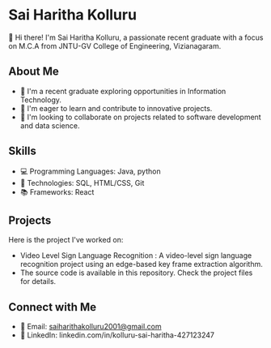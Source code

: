 # Sai Haritha Kolluru
👋 Hi there! I'm Sai Haritha Kolluru, a passionate recent graduate with a focus on M.C.A from JNTU-GV College of Engineering, Vizianagaram.

## About Me

- 🌱 I'm a recent graduate exploring opportunities in Information Technology.
- 💼 I'm eager to learn and contribute to innovative projects.
- 👯 I'm looking to collaborate on projects related to software development and data science.

## Skills

- 💻 Programming Languages: Java, python
- 🚀 Technologies: SQL, HTML/CSS, Git
- 📚 Frameworks: React

## Projects

Here is the project I've worked on:

- Video Level Sign Language Recognition : A video-level sign language recognition project using an edge-based key frame extraction algorithm.
- The source code is available in this repository. Check the project files for details.

## Connect with Me

- 📧 Email: saiharithakolluru2001@gmail.com
- 💼 LinkedIn: linkedin.com/in/kolluru-sai-haritha-427123247




